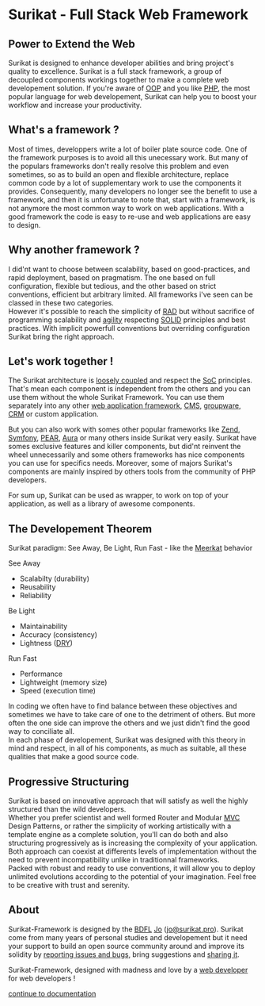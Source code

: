 # Surikat - Full Stack Web Framework

Power to Extend the Web
-------

 Surikat is designed to enhance developer abilities and bring project's quality to excellence. Surikat is a full stack framework, a group of decoupled components workings together to make a complete web developement solution. If you're aware of [OOP](https://en.wikipedia.org/wiki/Object-oriented_programming) and you like [PHP](http://php.et), the most popular language for web developement, Surikat can help you to boost your workflow and increase your productivity.

What's a framework ?
--------------------

 Most of times, developpers write a lot of boiler plate source code. One of the framework purposes is to avoid all this unecessary work. But many of the populars frameworks don't really resolve this problem and even sometimes, so as to build an open and flexible architecture, replace common code by a lot of supplementary work to use the components it provides. Consequently, many developers no longer see the benefit to use a framework, and then it is unfortunate to note that, start with a framework, is not anymore the most common way to work on web applications. With a good framework the code is easy to re-use and web applications are easy to design.

Why another framework ?
-----------------------

 I did'nt want to choose between scalability, based on good-practices, and rapid deployment, based on pragmatism. The one based on full configuration, flexible but tedious, and the other based on strict conventions, efficient but arbitrary limited. All frameworks i've seen can be classed in these two categories.   
 However it's possible to reach the simplicity of [RAD](https://en.wikipedia.org/wiki/Rapid_application_development) but without sacrifice of programming scalability and [agility](http://agilemanifesto.org) respecting [SOLID](http://en.wikipedia.org/wiki/SOLID_%28object-oriented_design%29) principles and best practices. With implicit powerfull conventions but overriding configuration Surikat bring the right approach.

Let's work together !
---------------------

 The Surikat architecture is [loosely coupled](https://en.wikipedia.org/wiki/Loose_coupling) and respect the [SoC](https://en.wikipedia.org/wiki/Separation_of_concerns) principles. That's mean each component is independent from the others and you can use them without the whole Surikat Framework. You can use them separately into any other [web application framework](https://en.wikipedia.org/wiki/Web_application_framework), [CMS](https://en.wikipedia.org/wiki/Content_management_system), [groupware](https://en.wikipedia.org/wiki/Collaborative_software), [CRM](https://en.wikipedia.org/wiki/Customer_relationship_management) or custom application.

 But you can also work with somes other popular frameworks like [Zend](https://github.com/zendframework), [Symfony](https://symfony.com), [PEAR](https://pear.php.net), [Aura](http://auraphp.com) or many others inside Surikat very easily. Surikat have somes exclusive features and killer components, but did'nt reinvent the wheel unnecessarily and some others frameworks has nice components you can use for specifics needs. Moreover, some of majors Surikat's components are mainly inspired by others tools from the community of PHP developers.

 For sum up, Surikat can be used as wrapper, to work on top of your application, as well as a library of awesome components.

The Developement Theorem
------------------------

 Surikat paradigm: See Away, Be Light, Run Fast - like the [Meerkat](https://en.wikipedia.org/wiki/Meerkat) behavior

See Away
-	Scalabilty (durability)
-	Reusability
-	Reliability

Be Light
-	Maintainability
-	Accuracy (consistency)
-	Lightness ([DRY](http://en.wikipedia.org/wiki/Don%27t_repeat_yourself))

Run Fast
-	Performance
-	Lightweight (memory size)
-	Speed (execution time)

 
 In coding we often have to find balance between these objectives and sometimes we have to take care of one to the detriment of others. But more often the one side can improve the others and we just didn't find the good way to conciliate all.   
 In each phase of developement, Surikat was designed with this theory in mind and respect, in all of his components, as much as suitable, all these qualities that make a good source code.

Progressive Structuring
-----------------------

 Surikat is based on innovative approach that will satisfy as well the highly structured than the wild developers.  
 Whether you prefer scientist and well formed Router and Modular [MVC](https://en.wikipedia.org/wiki/Model%E2%80%93view%E2%80%93controller) Design Patterns, or rather the simplicity of working artistically with a template engine as a complete solution, you'll can do both and also structuring progressively as is increasing the complexity of your application. Both approach can coexist at differents levels of implementation without the need to prevent incompatibility unlike in traditionnal frameworks.  
 Packed with robust and ready to use conventions, it will allow you to deploy unlimited evolutions according to the potential of your imagination. Feel free to be creative with trust and serenity.

About
-----

 Surikat-Framework is designed by the [BDFL](https://en.wikipedia.org/wiki/Benevolent_dictator_for_life) [Jo](http://surikat.pro) ([jo@surikat.pro](mailto:%6a%6f@%73%75%72%69%6b%61%74.%70%72%6f)). Surikat come from many years of personal studies and developement but it need your support to build an open source community around and improve its solidity by [reporting issues and bugs](https://github.com/surikat/surikat/issues), bring suggestions and [sharing it](About).

Surikat-Framework, designed with madness and love by a [web developer](http://jo-developer.ninja) for web developers !

[continue to documentation](http://wildsurikat.com/Documentation/)